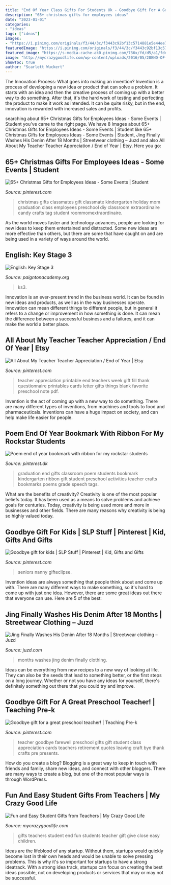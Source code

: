 ```yaml
---
title: "End Of Year Class Gifts For Students Uk - Goodbye Gift For A Great Preschool Teacher!"
description: "65+ christmas gifts for employees ideas"
date: "2023-01-01"
categories:
- "ideas"
tags: ["ideas"]
images:
- "https://i.pinimg.com/originals/f3/44/3c/f3443c92bf13c5714881e5e44ee79ced.jpg"
featuredImage: "https://i.pinimg.com/originals/f3/44/3c/f3443c92bf13c5714881e5e44ee79ced.jpg"
featured_image: "https://s-media-cache-ak0.pinimg.com/736x/fd/d5/a1/fdd5a148c91c90a0b012528bfd3cd556.jpg"
image: "http://mycrazygoodlife.com/wp-content/uploads/2016/05/20END-OF-YEAR-GIFTS-1.jpg"
ShowToc: true
author: "Scarlett Wuckert"
---
```



The Innovation Process: What goes into making an invention?
Invention is a process of developing a new idea or product that can solve a problem. It starts with an idea and then the creative process of coming up with a better way to do something. After that, it's the hard work of testing and perfecting the product to make it work as intended. It can be quite risky, but in the end, innovation is rewarded with increased sales and profits.

	

		
searching about 65+ Christmas Gifts for Employees Ideas - Some Events | Student you've came to the right page. We have 8 Images about 65+ Christmas Gifts for Employees Ideas - Some Events | Student like 65+ Christmas Gifts for Employees Ideas - Some Events | Student, Jing Finally Washes His Denim After 18 Months | Streetwear clothing – Juzd and also All About My Teacher Teacher Appreciation / End of Year | Etsy. Here you go:
		
    
## 65+ Christmas Gifts For Employees Ideas - Some Events | Student

<img loading=lazy src="https://i.pinimg.com/originals/f3/44/3c/f3443c92bf13c5714881e5e44ee79ced.jpg" onerror="this.onerror=null;this.src='https://tse4.mm.bing.net/th?id=OIP.glUk1__1Jb1O-Nh61dS2jAHaE8&amp;pid=15.1';" alt="65+ Christmas Gifts for Employees Ideas - Some Events | Student">

_Source: pinterest.com_

>christmas gifts classmates gift classmate kindergarten holiday mom graduation class employees preschool diy classroom extraordinaire candy crafts tag student roommomextraordinaire. 

	

As the world moves faster and technology advances, people are looking for new ideas to keep them entertained and distracted. Some new ideas are more effective than others, but there are some that have caught on and are being used in a variety of ways around the world.

    
## English: Key Stage 3

<img loading=lazy src="https://www.paigntonacademy.org/wp-content/uploads/2014/09/KS3-English-524x960.png" onerror="this.onerror=null;this.src='https://tse3.mm.bing.net/th?id=OIP.m_IuZt7gqGqXRQmc740DGgHaNk&amp;pid=15.1';" alt="English: Key Stage 3">

_Source: paigntonacademy.org_

>ks3. 

	

Innovation is an ever-present trend in the business world. It can be found in new ideas and products, as well as in the way businesses operate. Innovation can mean different things to different people, but in general it refers to a change or improvement in how something is done. It can mean the difference between a successful business and a failures, and it can make the world a better place.

    
## All About My Teacher Teacher Appreciation / End Of Year | Etsy

<img loading=lazy src="https://i.pinimg.com/736x/a1/5a/e8/a15ae8eb36b84fc2585cd610cb93d3fa--end-of-year-teacher-appreciation.jpg" onerror="this.onerror=null;this.src='https://tse3.mm.bing.net/th?id=OIP.VRyZjMTqut3JaRNY341diQHaKX&amp;pid=15.1';" alt="All About My Teacher Teacher Appreciation / End of Year | Etsy">

_Source: pinterest.com_

>teacher appreciation printable end teachers week gift fill thank questionnaire printables cards letter gifts things blank favorite preschool note pdf. 

	

Invention is the act of coming up with a new way to do something. There are many different types of inventions, from machines and tools to food and pharmaceuticals. Inventions can have a huge impact on society, and can help make life easier for people.

    
## Poem End Of Year Bookmark With Ribbon For My Rockstar Students

<img loading=lazy src="https://i.pinimg.com/736x/7f/66/9e/7f669e0e14a3f9746c460e0331a244ed--preschool-gifts-graduation-crafts-preschool.jpg" onerror="this.onerror=null;this.src='https://tse3.mm.bing.net/th?id=OIP.NopAlPO0Xh5YT2HOT9ySqQHaJ3&amp;pid=15.1';" alt="Poem end of year bookmark with ribbon for my rockstar students">

_Source: pinterest.dk_

>graduation end gifts classroom poem students bookmark kindergarten ribbon gift student preschool activities teacher crafts bookmarks poems grade speech tags. 

	

What are the benefits of creativity?
Creativity is one of the most popular beliefs today. It has been used as a means to solve problems and achieve goals for centuries. Today, creativity is being used more and more in businesses and other fields. There are many reasons why creativity is being so highly valued today.

    
## Goodbye Gift For Kids | SLP Stuff | Pinterest | Kid, Gifts And Gifts

<img loading=lazy src="https://s-media-cache-ak0.pinimg.com/736x/fd/d5/a1/fdd5a148c91c90a0b012528bfd3cd556.jpg" onerror="this.onerror=null;this.src='https://tse2.mm.bing.net/th?id=OIP.AvBc9BJ54PbScMUH4Zdt_wHaJ3&amp;pid=15.1';" alt="Goodbye gift for kids | SLP Stuff | Pinterest | Kid, Gifts and Gifts">

_Source: pinterest.com_

>seniors nanny gifteclipse. 

	

Invention ideas are always something that people think about and come up with. There are many different ways to make something, so it's hard to come up with just one idea. However, there are some great ideas out there that everyone can use. Here are 5 of the best: 

    
## Jing Finally Washes His Denim After 18 Months | Streetwear Clothing – Juzd

<img loading=lazy src="http://3.bp.blogspot.com/_k8ZSlgZUqmE/S0-WClPrhqI/AAAAAAAAAD8/WbfpP6MZQ2c/s400/6.JPG" onerror="this.onerror=null;this.src='https://tse4.mm.bing.net/th?id=OIP.AEPTytKx89RFzwFjRA0rZgAAAA&amp;pid=15.1';" alt="Jing Finally Washes His Denim After 18 Months | Streetwear clothing – Juzd">

_Source: juzd.com_

>months washes jing denim finally clothing. 

	

Ideas can be everything from new recipes to a new way of looking at life. They can also be the seeds that lead to something better, or the first steps on a long journey. Whether or not you have any ideas for yourself, there's definitely something out there that you could try and improve.

    
## Goodbye Gift For A Great Preschool Teacher! | Teaching Pre-k

<img loading=lazy src="https://i.pinimg.com/736x/be/9e/bf/be9ebf85706439f89f5ba838d403037d--class-teacher-student-teacher.jpg?b=t" onerror="this.onerror=null;this.src='https://tse1.mm.bing.net/th?id=OIP.8J676YgBiZ0ssKgm9qghMAHaJ4&amp;pid=15.1';" alt="Goodbye gift for a great preschool teacher! | Teaching Pre-k">

_Source: pinterest.com_

>teacher goodbye farewell preschool gifts gift student class appreciation cards teachers retirement quotes leaving craft bye thank crafts pre presents. 

	

How do you create a blog?
Blogging is a great way to keep in touch with friends and family, share new ideas, and connect with other bloggers. There are many ways to create a blog, but one of the most popular ways is through WordPress.

    
## Fun And Easy Student Gifts From Teachers | My Crazy Good Life

<img loading=lazy src="http://mycrazygoodlife.com/wp-content/uploads/2016/05/20END-OF-YEAR-GIFTS-1.jpg" onerror="this.onerror=null;this.src='https://tse2.mm.bing.net/th?id=OIP.GezrUZnW90ZfDx9L_0HTCwAAAA&amp;pid=15.1';" alt="Fun and Easy Student Gifts from Teachers | My Crazy Good Life">

_Source: mycrazygoodlife.com_

>gifts teachers student end fun students teacher gift give close easy children. 

	

Ideas are the lifeblood of any startup. Without them, startups would quickly become lost in their own heads and would be unable to solve pressing problems. This is why it's so important for startups to have a strong ideatrack. With a strong idea track, startups can focus on creating the best ideas possible, not on developing products or services that may or may not be successful.

